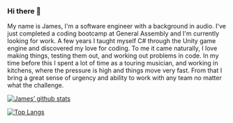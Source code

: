 ### Hi there 👋

My name is James, I'm a software engineer with a background in audio. I've just completed a coding bootcamp at General Assembly and I'm currently looking for work. A few years I taught myself C# through the Unity game engine and discovered my love for coding. To me it came naturally, I love making things, testing them out, and working out problems in code. In my time before this I spent a lot of time as a touring musician, and working in kitchens, where the pressure is high and things move very fast. From that I bring a great sense of urgency and ability to work with any team no matter what the challenge.

[![James’ github stats](https://github-readme-stats.vercel.app/api?username=jsullivan2847)](https://github.com/jsullivan2847)

[![Top Langs](https://github-readme-stats.vercel.app/api/top-langs/?username=jsullivan2847&layout=compact)](https://github.com/jsullivan2847)

<!--
**jsullivan2847/jsullivan2847** is a ✨ _special_ ✨ repository because its `README.md` (this file) appears on your GitHub profile.

Here are some ideas to get you started:

- 🔭 I’m currently working on ... a map guessing game
- 🌱 I’m currently learning ... JQUERY
- 👯 I’m looking to collaborate on ... any project! Video games! Web app!
- 🤔 I’m looking for help with ... 
- 💬 Ask me about ...
- 📫 How to reach me: ... jsullivan2847@gmail.com
- 😄 Pronouns: ... he / him
- ⚡ Fun fact: ...
-->
